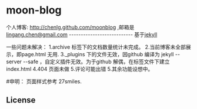 
# moon-blog 
  个人博客: http://chenlg.github.com/moonblog ,邮箱是 lingang.chen@gmail.com
  --------------------------- 基于[jekyll](http://github.com/mojombo/jekyll)
 
  一些问题未解决：
  1.archive 标签下的文档数量统计未完成。
  2.当前博客未全部展示，即page.html 无用.
  3._plugins 下的文件无效，因github 编译为 jekyll --server --safe ，自定义插件无效。为于github 解偶，在标签文件下建立index.html
  4.404 页面未做
  5.评论可能出错
  5.其余功能设想中。
  
  
#申明：
    页面样式参考 27smiles.
 
## License

